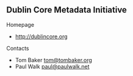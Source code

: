 ## Dublin Core Metadata Initiative

Homepage

* http://dublincore.org

Contacts

* Tom Baker <tom@tombaker.org>
* Paul Walk <paul@paulwalk.net>

